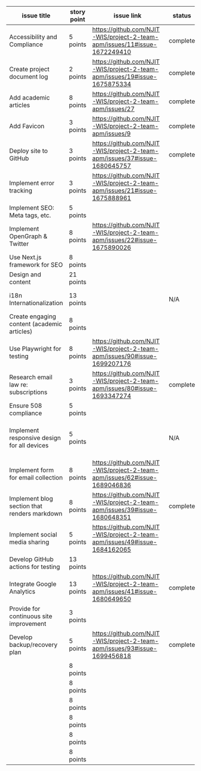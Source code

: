 | issue title                                  | story point | issue link                                                                | status   | assigned to | status notes                               |
|----------------------------------------------|-------------|---------------------------------------------------------------------------|----------|-------------|--------------------------------------------|
| Accessibility and Compliance                 | 5 points    | https://github.com/NJIT-WIS/project-2-team-apm/issues/11#issue-1672249410 | complete | Michael     |                                            | 
| Create project document log                  | 2 points    | https://github.com/NJIT-WIS/project-2-team-apm/issues/19#issue-1675875334 | complete | Michael     |                                            | 
| Add academic articles                        | 8 points    | https://github.com/NJIT-WIS/project-2-team-apm/issues/27                  | complete | Michael     |                                            | 
| Add Favicon                                  | 3 points    | https://github.com/NJIT-WIS/project-2-team-apm/issues/9                   | complete | Pil         |                                            |    
| Deploy site to GitHub                        | 3 points    | https://github.com/NJIT-WIS/project-2-team-apm/issues/37#issue-1680645757 | complete | Pil         |                                            |  
| Implement error tracking                     | 3 points    | https://github.com/NJIT-WIS/project-2-team-apm/issues/21#issue-1675888961 |          | Michael     |                                            |  
| Implement SEO: Meta tags, etc.               | 5 points    |                                                                           |          | Michael     |                                            |  
| Implement OpenGraph & Twitter                | 8 points    | https://github.com/NJIT-WIS/project-2-team-apm/issues/22#issue-1675890026 |          | Avneet      |                                            |  
| Use Next.js framework for SEO                | 8 points    |                                                                           |          | Michael     |                                            |      
| Design and content                           | 21 points   |                                                                           |          | All         |                                            |  
| i18n Internationalization                    | 13 points   |                                                                           | N/A      | N/A         | Client deleted this requirement            |  
| Create engaging content (academic articles)  | 8 points    |                                                                           |          | Michael     |                                            |  
| Use Playwright for testing                   | 8 points    | https://github.com/NJIT-WIS/project-2-team-apm/issues/90#issue-1699207176 |          | Avneet      |                                            |  
| Research email law re: subscriptions         | 3 points    | https://github.com/NJIT-WIS/project-2-team-apm/issues/80#issue-1693347274 | complete | Pil         |                                            |  
| Ensure 508 compliance                        | 5 points    |                                                                           |          | Michael     |                                            |  
| Implement responsive design for all devices  | 5 points    |                                                                           | N/A      | N/A         | issue resolved after implementing template |  
| Implement form for email collection          | 8 points    | https://github.com/NJIT-WIS/project-2-team-apm/issues/62#issue-1689046836 |          | Avneet      |                                            |  
| Implement blog section that renders markdown | 8 points    | https://github.com/NJIT-WIS/project-2-team-apm/issues/39#issue-1680648351 | complete | Pil         |                                            |  
| Implement social media sharing               | 5 points    | https://github.com/NJIT-WIS/project-2-team-apm/issues/49#issue-1684162065 |          | Avneet      |                                            |  
| Develop GitHub actions for testing           | 13 points   |                                                                           |          | Avneet      |                                            |  
| Integrate Google Analytics                   | 13 points   | https://github.com/NJIT-WIS/project-2-team-apm/issues/41#issue-1680649650 | complete | Pil         |                                            |  
| Provide for continuous site improvement      | 3 points    |                                                                           |          | Avneet      |                                            |  
| Develop backup/recovery plan                 | 5 points    | https://github.com/NJIT-WIS/project-2-team-apm/issues/93#issue-1699456818 | complete | Pil         |                                            |  
|                                              | 8 points    |                                                                           |          |             |                                            |  
|                                              | 8 points    |                                                                           |          |             |                                            |  
|                                              | 8 points    |                                                                           |          |             |                                            |  
|                                              | 8 points    |                                                                           |          |             |                                            |  
|                                              | 8 points    |                                                                           |          |             |                                            |  
|                                              | 8 points    |                                                                           |          |             |                                            |  
